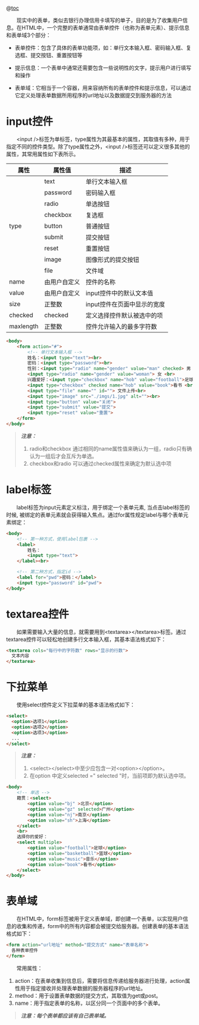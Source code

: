 @[toc](表单标签)

&emsp;&emsp;现实中的表单，类似去银行办理信用卡填写的单子，目的是为了收集用户信息。在HTML中，一个完整的表单通常由表单控件（也称为表单元素）、提示信息和表单域3个部分：

+ 表单控件：包含了具体的表单功能项，如：单行文本输入框、密码输入框、复选框、提交按钮、重置按钮等

+ 提示信息：一个表单中通常还需要包含一些说明性的文字，提示用户进行填写和操作

+ 表单域：它相当于一个容器，用来容纳所有的表单控件和提示信息，可以通过它定义处理表单数据所用程序的url地址以及数据提交到服务器的方法

# input控件
&emsp;&emsp;&lt;input /&gt;标签为单标签，type属性为其最基本的属性，其取值有多种，用于指定不同的控件类型。除了type属性之外，&lt;input /&gt;标签还可以定义很多其他的属性，其常用属性如下表所示。

<table>
<thead>
  <th>属性</th>
  <th>属性值</th>
  <th>描述</th>
</thead>
<tbody>
  <tr>
    <td rowspan="9">type</td>
    <td>text</td>
    <td>单行文本输入框</td>
  </tr>
  <tr>
    <td>password</td>
    <td>密码输入框</td>
  </tr>
  <tr>
    <td>radio</td>
    <td>单选按钮</td>
  </tr>
  <tr>
    <td>checkbox</td>
    <td>复选框</td>
  </tr>
  <tr>
    <td>button</td>
    <td>普通按钮</td>
  </tr>
  <tr>
    <td>submit</td>
    <td>提交按钮</td>
  </tr>
  <tr>
    <td>reset</td>
    <td>重置按钮</td>
  </tr>
  <tr>
    <td>image</td>
    <td>图像形式的提交按钮</td>
  </tr>
  <tr>
    <td>file</td>
    <td>文件域</td>
  </tr>
  <tr>
    <td>name</td>
    <td>由用户自定义</td>
    <td>控件的名称</td>
  </tr>
  <tr>
    <td>value</td>
    <td>由用户自定义</td>
    <td>input控件中的默认文本值</td>
  </tr>
  <tr>
    <td>size</td>
    <td>正整数</td>
    <td>input控件在页面中显示的宽度</td>
  </tr>
  <tr>
    <td>checked</td>
    <td>checked</td>
    <td>定义选择控件默认被选中的项</td>
  </tr>
  <tr>
    <td>maxlength</td>
    <td>正整数</td>
    <td>控件允许输入的最多字符数</td>
  </tr>
</tbody>
</table>

```html
<body>
    <form action="#">
        <!-- 单行文本输入框 -->
        姓名：<input type="text"><br>
        密码：<input type="password"><br>
        性别：<input type="radio" name="gender" value="man" checked> 男 
        <input type="radio" name="gender" value="woman"> 女 <br>
        兴趣爱好：<input type="checkbox" name="hob" value="football">足球
        <input type="checkbox" checked name="hob" value="book">看书 <br>
        <input type="file" name="" id=""> 文件上传<br>
        <input type="image" src="./imgs/1.jpg" alt=""><br>
        <input type="button" value="关闭">
        <input type="submit" value="提交">
        <input type="reset" value="重置">
    </form>
</body>
```

> *__注意：__*
> 1. radio和checkbox 通过相同的name属性值来确认为一组，radio只有确认为一组后才会互斥为单选。
> 2. checkbox和radio 可以通过checked属性来确定为默认选中项

# label标签
&emsp;&emsp;label标签为input元素定义标注，用于绑定一个表单元素, 当点击label标签的时候, 被绑定的表单元素就会获得输入焦点。通过for属性规定label与哪个表单元素绑定：

```html
<body>
    <!-- 第一种方式，使用label包裹 -->
    <label>
        姓名：
        <input type="text">
    </label><br>

    <!-- 第二种方式，指定id -->
    <label for="pwd">密码：</label>
    <input type="password" id="pwd">
</body>
```

# textarea控件
&emsp;&emsp;如果需要输入大量的信息，就需要用到&lt;textarea&gt;&lt;/textarea&gt;标签。通过textarea控件可以轻松地创建多行文本输入框，其基本语法格式如下：

```html
<textarea cols="每行中的字符数" rows="显示的行数">
  文本内容
</textarea>
```

# 下拉菜单
&emsp;&emsp;使用select控件定义下拉菜单的基本语法格式如下：

```html
<select>
  <option>选项1</option>
  <option>选项2</option>
  <option>选项3</option>
  ...
</select>
```

> *__注意：__*
> 1. &lt;select&gt;&lt;/select&gt;中至少应包含一对&lt;option&gt;&lt;/option&gt;。
> 2. 在option 中定义selected =" selected "时，当前项即为默认选中项。

```html
<body>
    <!-- 单选 -->
    籍贯：<select>
        <option value="bj" >北京</option>
        <option value="gz" selected>广州</option>
        <option value="nj">南京</option>
        <option value="sh">上海</option>
    </select>
    <br>
    选择你的爱好：
    <select multiple>
        <option value="football">足球</option>
        <option value="basketball">篮球</option>
        <option value="music">音乐</option>
        <option value="book">看书</option>
    </select>
</body>
```

# 表单域
&emsp;&emsp;在HTML中，form标签被用于定义表单域，即创建一个表单，以实现用户信息的收集和传递，form中的所有内容都会被提交给服务器。创建表单的基本语法格式如下：

```html
<form action="url地址" method="提交方式" name="表单名称">
  各种表单控件
</form>
```

&emsp;&emsp;常用属性：

1. action：在表单收集到信息后，需要将信息传递给服务器进行处理，action属性用于指定接收并处理表单数据的服务器程序的url地址。
2. method：用于设置表单数据的提交方式，其取值为get或post。
3. name：用于指定表单的名称，以区分同一个页面中的多个表单。

> *__注意：每个表单都应该有自己表单域。__*